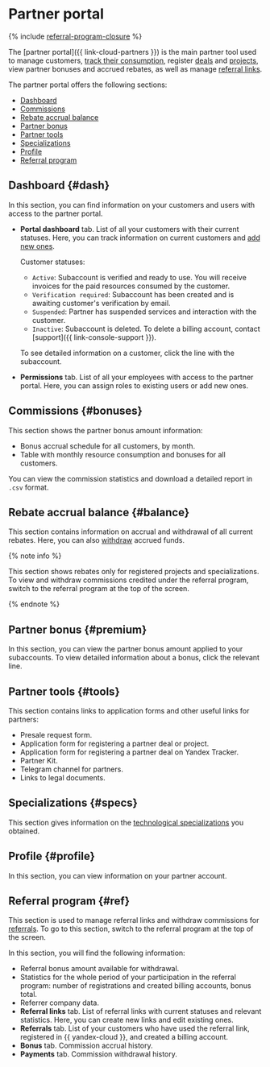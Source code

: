 # Partner portal


{% include [referral-program-closure](../_includes/partner/referral-program-closure.md) %}

The [partner portal]({{ link-cloud-partners }}) is the main partner tool used to manage customers, [track their consumption](./operations/get-client-stat.md), register [deals](./program/var-tools.md#deal-reg) and [projects](./program/var-tools.md#project-reg), view partner bonuses and accrued rebates, as well as manage [referral links](./program/referral.md).

The partner portal offers the following sections:

* [Dashboard](#dash)
* [Commissions](#bonuses)
* [Rebate accrual balance](#balance)
* [Partner bonus](#premium)
* [Partner tools](#tools)
* [Specializations](#specs)
* [Profile](#profile)
* [Referral program](#ref)

## Dashboard {#dash}

In this section, you can find information on your customers and users with access to the partner portal.

* **Portal dashboard** tab. List of all your customers with their current statuses. Here, you can track information on current customers and [add new ones](./program/var-pin-client.md).

  Customer statuses:

  * `Active`: Subaccount is verified and ready to use. You will receive invoices for the paid resources consumed by the customer.
  * `Verification required`: Subaccount has been created and is awaiting customer's verification by email.
  * `Suspended`: Partner has suspended services and interaction with the customer.
  * `Inactive`: Subaccount is deleted. To delete a billing account, contact [support]({{ link-console-support }}).

  To see detailed information on a customer, click the line with the subaccount.

* **Permissions** tab. List of all your employees with access to the partner portal. Here, you can assign roles to existing users or add new ones.

## Commissions {#bonuses}

This section shows the partner bonus amount information:

* Bonus accrual schedule for all customers, by month.
* Table with monthly resource consumption and bonuses for all customers.

You can view the commission statistics and download a detailed report in `.csv` format.


## Rebate accrual balance {#balance}

This section contains information on accrual and withdrawal of all current rebates. Here, you can also [withdraw](./program/var.md#bonus) accrued funds.

{% note info %}

This section shows rebates only for registered projects and specializations. To view and withdraw commissions credited under the referral program, switch to the referral program at the top of the screen.

{% endnote %}


## Partner bonus {#premium}

In this section, you can view the partner bonus amount applied to your subaccounts. To view detailed information about a bonus, click the relevant line.

## Partner tools {#tools}

This section contains links to application forms and other useful links for partners:

* Presale request form.
* Application form for registering a partner deal or project.
* Application form for registering a partner deal on Yandex Tracker.
* Partner Kit.
* Telegram channel for partners.
* Links to legal documents.


## Specializations {#specs}

This section gives information on the [technological specializations](./specializations/index.md) you obtained.


## Profile {#profile}

In this section, you can view information on your partner account.


## Referral program {#ref}

This section is used to manage referral links and withdraw commissions for [referrals](./terms.md#referral-client). To go to this section, switch to the referral program at the top of the screen.

In this section, you will find the following information:

* Referral bonus amount available for withdrawal.
* Statistics for the whole period of your participation in the referral program: number of registrations and created billing accounts, bonus total.
* Referrer company data.
* **Referral links** tab. List of referral links with current statuses and relevant statistics. Here, you can create new links and edit existing ones.
* **Referrals** tab. List of your customers who have used the referral link, registered in {{ yandex-cloud }}, and created a billing account.
* **Bonus** tab. Commission accrual history.
* **Payments** tab. Commission withdrawal history.
